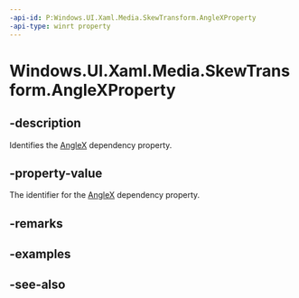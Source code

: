 ```yaml
---
-api-id: P:Windows.UI.Xaml.Media.SkewTransform.AngleXProperty
-api-type: winrt property
---
```


<!-- Property syntax
public Windows.UI.Xaml.DependencyProperty AngleXProperty { get; }
-->

# Windows.UI.Xaml.Media.SkewTransform.AngleXProperty

## -description
Identifies the [AngleX](skewtransform_anglex.md) dependency property.



## -property-value
The identifier for the [AngleX](skewtransform_anglex.md) dependency property.

## -remarks

## -examples

## -see-also

